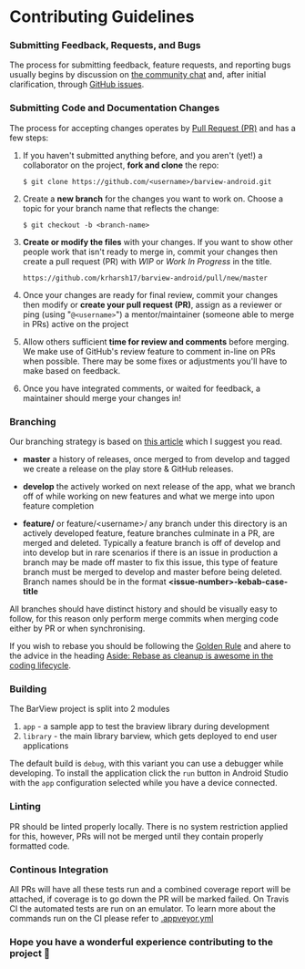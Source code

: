 # Contributing Guidelines

### Submitting Feedback, Requests, and Bugs

The process for submitting feedback, feature requests, and reporting bugs usually begins by discussion on [the community chat](https://gitter.im/barview-android/community) and, after initial clarification, through [GitHub issues](https://help.github.com/articles/about-issues/).

### Submitting Code and Documentation Changes

The process for accepting changes operates by [Pull Request (PR)](https://help.github.com/articles/about-pull-requests/) and has a few steps:

1.  If you haven't submitted anything before, and you aren't (yet!) a collaborator on the project, **fork and clone** the repo:

        $ git clone https://github.com/<username>/barview-android.git

2.  Create a **new branch** for the changes you want to work on. Choose a topic for your branch name that reflects the change:

        $ git checkout -b <branch-name>

3.  **Create or modify the files** with your changes. If you want to show other people work that isn't ready to merge in, commit your changes then create a pull request (PR) with _WIP_ or _Work In Progress_ in the title.

        https://github.com/krharsh17/barview-android/pull/new/master

4.  Once your changes are ready for final review, commit your changes then modify or **create your pull request (PR)**, assign as a reviewer or ping (using "`@<username>`") a mentor/maintainer (someone able to merge in PRs) active on the project

5.  Allow others sufficient **time for review and comments** before merging. We make use of GitHub's review feature to comment in-line on PRs when possible. There may be some fixes or adjustments you'll have to make based on feedback.

6.  Once you have integrated comments, or waited for feedback, a maintainer should merge your changes in!

### Branching

Our branching strategy is based on [this article](https://nvie.com/posts/a-successful-git-branching-model/) which I suggest you read.

+  **master** a history of releases, once merged to from develop and tagged we create a release on the play store & GitHub releases.

+  **develop**  the actively worked on next release of the app, what we branch off of while working on new features and what we merge into upon feature completion

+ **feature/** or feature/\<username\>/ any branch under this directory is an actively developed feature, feature branches culminate in a PR, are merged and deleted.
 Typically a feature branch is off of develop and into develop but in rare scenarios if there is an issue in production a branch may be made off master to fix this issue, this type of feature branch must be merged to develop and master before being deleted.
Branch names should be in the format **\<issue-number\>-kebab-case-title**

All branches should have distinct history and should be visually easy to follow, for this reason only perform merge commits when merging code either by PR or when synchronising.

If you wish to rebase you should be following the [Golden Rule](https://www.atlassian.com/git/tutorials/merging-vs-rebasing#the-golden-rule-of-rebasing) and ahere to the advice in the heading [Aside: Rebase as cleanup is awesome in the coding lifecycle](https://www.atlassian.com/git/articles/git-team-workflows-merge-or-rebase).

### Building

The BarView project is split into 2 modules
1. `app` - a sample app to test the braview library during development
1. `library` - the main library barview, which gets deployed to end user applications

The default build is `debug`, with this variant you can use a debugger while developing. To install the application click the `run` button in Android Studio with the `app` configuration selected while you have a device connected.

### Linting

PR should be linted properly locally. There is no system restriction applied for this, however, PRs will not be merged until they contain properly formatted code.

### Continous Integration

All PRs will have all these tests run and a combined coverage report will be attached, if coverage is to go down the PR will be marked failed. On Travis CI the automated tests are run on an emulator. To
learn more about the commands run on the CI please refer to [.appveyor.yml](https://github.com/krharsh17/barview-android/blob/develop/appveyor.yml)

### Hope you have a wonderful experience contributing to the project 🎉